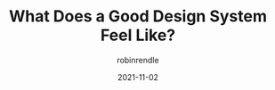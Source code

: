 ---
author: robinrendle
date: 2021-11-02
permalink: false
tags:
  - design-systems
  - user-experience
target_url: https://www.robinrendle.com/notes/what-does-a-good-design-system-feel-like/
title: What Does a Good Design System Feel Like?
---